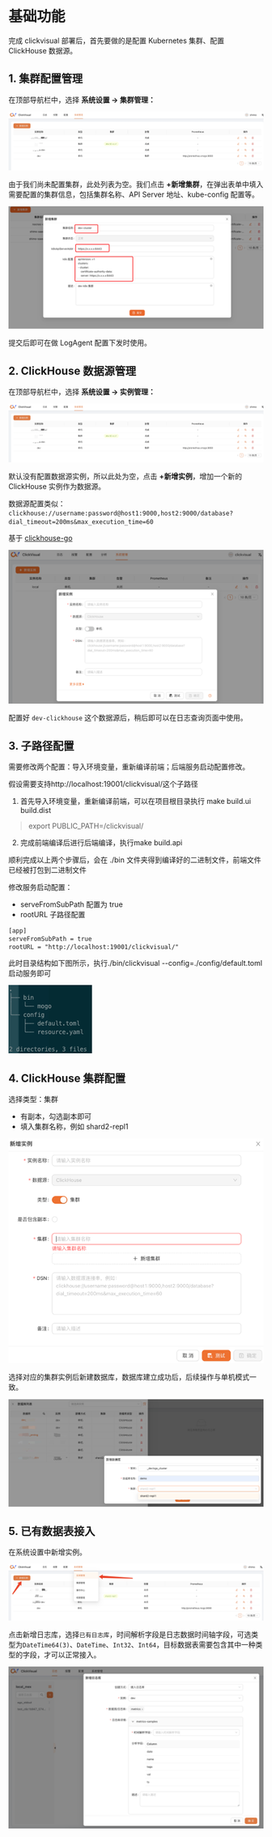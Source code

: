 # 基础功能

完成 clickvisual 部署后，首先要做的是配置 Kubernetes 集群、配置 ClickHouse 数据源。

## 1. 集群配置管理

在顶部导航栏中，选择 **系统设置 -> 集群管理：**

![img.png](../../../images/instance-list.png)

由于我们尚未配置集群，此处列表为空。我们点击 **+新增集群**，在弹出表单中填入需要配置的集群信息，包括集群名称、API Server 地址、kube-config 配置等。

![img.png](../../../images/k8s-create.png)

提交后即可在做 LogAgent 配置下发时使用。

## 2. ClickHouse 数据源管理

在顶部导航栏中，选择 **系统设置 -> 实例管理：**

![img.png](../../../images/instance-list.png)

默认没有配置数据源实例，所以此处为空，点击 **+新增实例**，增加一个新的 ClickHouse 实例作为数据源。

数据源配置类似：`clickhouse://username:password@host1:9000,host2:9000/database?dial_timeout=200ms&max_execution_time=60`

基于 [clickhouse-go](https://github.com/ClickHouse/clickhouse-go)

![img.png](../../../images/instance-create.png)

配置好 `dev-clickhouse` 这个数据源后，稍后即可以在日志查询页面中使用。

## 3. 子路径配置

需要修改两个配置：导入环境变量，重新编译前端；后端服务启动配置修改。

假设需要支持http://localhost:19001/clickvisual/这个子路径

1. 首先导入环境变量，重新编译前端，可以在项目根目录执行 make build.ui build.dist

> export PUBLIC_PATH=/clickvisual/

2. 完成前端编译后进行后端编译，执行make build.api

顺利完成以上两个步骤后，会在 ./bin 文件夹得到编译好的二进制文件，前端文件已经被打包到二进制文件



修改服务启动配置：
- serveFromSubPath 配置为 true
- rootURL 子路径配置

``` 
[app]
serveFromSubPath = true
rootURL = "http://localhost:19001/clickvisual/"
```

此时目录结构如下图所示，执行./bin/clickvisual --config=./config/default.toml 启动服务即可

![img.png](../../../images/config-tree.png)

## 4. ClickHouse 集群配置

选择类型：集群
- 有副本，勾选副本即可
- 填入集群名称，例如 shard2-repl1  

![img.png](../../../images/instance-create-cluster-config.png)

选择对应的集群实例后新建数据库，数据库建立成功后，后续操作与单机模式一致。

![img_1.png](../../../images/database-create-cluster.png)

## 5. 已有数据表接入

在系统设置中新增实例。

![img.png](../../../images/instance-manager.png)

点击新增日志库，选择`已有日志库`，时间解析字段是日志数据时间轴字段，可选类型为`DateTime64(3)`、`DateTime`、`Int32`、`Int64`，目标数据表需要包含其中一种类型的字段，才可以正常接入。

![img.png](../../../images/exist-table-choice.png)

